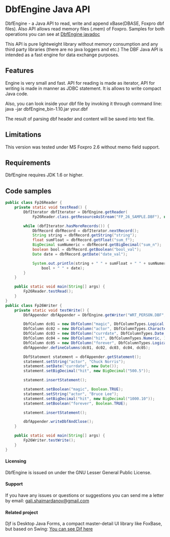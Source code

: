 # DbfEngine Java API

DbfEngine - a Java API to read, write and append xBase(DBASE, Foxpro dbf files). Also API allows read memory files (.mem) of Foxpro.
Samples for both operations you can see at [DbfEngine javadoc](https://smart-flex.ru/htm/de_api/index.html)

This API is pure lightweight library without memory consumption and any third party libraries (there are no java loggers and etc.)
The DBF Java API is intended as a fast engine for data exchange purposes.

## Features

Engine is very small and fast.
API for reading is made as iterator, API for writing is made in manner as JDBC statement. It is allows to write compact Java code.

Also, you can look inside your dbf file by invoking it through command line:
java -jar dbfEngine_bin-1.10.jar your.dbf

The result of parsing dbf header and content will be saved into text file.

## Limitations

This version was tested under MS Foxpro 2.6 without memo field support.

## Requirements

DbfEngine requires JDK 1.6 or higher.

## Code samples
```java
public class Fp26Reader {
    private static void testRead() {
        DbfIterator dbfIterator = DbfEngine.getReader(
            Fp26Reader.class.getResourceAsStream("FP_26_SAMPLE.DBF"), null);

        while (dbfIterator.hasMoreRecords()) {
            DbfRecord dbfRecord = dbfIterator.nextRecord();
            String string = dbfRecord.getString("string");
            float sumFloat = dbfRecord.getFloat("sum_f");
            BigDecimal sumNumeric = dbfRecord.getBigDecimal("sum_n");
            boolean bool = dbfRecord.getBoolean("bool_val");
            Date date = dbfRecord.getDate("date_val");

            System.out.println(string + " " + sumFloat + " " + sumNumeric + " " +
                bool + " " + date);
        }
    }

    public static void main(String[] args) {
        Fp26Reader.testRead();
    }
}
public class Fp26Writer {
    private static void testWrite() {
        DbfAppender dbfAppender = DbfEngine.getWriter("WRT_PERSON.DBF", DbfCodePages.Cp866);

        DbfColumn dc01 = new DbfColumn("magic", DbfColumnTypes.Logical, 0, 0);
        DbfColumn dc02 = new DbfColumn("actor", DbfColumnTypes.Character, 60, 0);
        DbfColumn dc03 = new DbfColumn("currdate", DbfColumnTypes.Date, 0, 0);
        DbfColumn dc04 = new DbfColumn("hit", DbfColumnTypes.Numeric, 10, 2);
        DbfColumn dc05 = new DbfColumn("forever", DbfColumnTypes.Logical, 0, 0);
        dbfAppender.defineColumns(dc01, dc02, dc03, dc04, dc05);

        DbfStatement statement = dbfAppender.getStatement();
        statement.setString("actor", "Chuck Norris");
        statement.setDate("currdate", new Date());
        statement.setBigDecimal("hit", new BigDecimal("500.5"));

        statement.insertStatement();

        statement.setBoolean("magic", Boolean.TRUE);
        statement.setString("actor", "Bruce Lee");
        statement.setBigDecimal("hit", new BigDecimal("1000.10"));
        statement.setBoolean("forever", Boolean.TRUE);

        statement.insertStatement();

        dbfAppender.writeDbfAndClose();
    }

    public static void main(String[] args) {
        Fp26Writer.testWrite();
    }
}
```

#### Licensing

DbfEngine is issued on under the GNU Lesser General Public License.

#### Support

If you have any issues or questions or suggestions you can send me a letter by email: <gali.shaimardanov@gmail.com>

#### Related project

Djf is Desktop Java Forms, a compact master-detail UI library like FoxBase, but based on Swing: [You can see Djf here](https://github.com/smart-flex/Djf)

